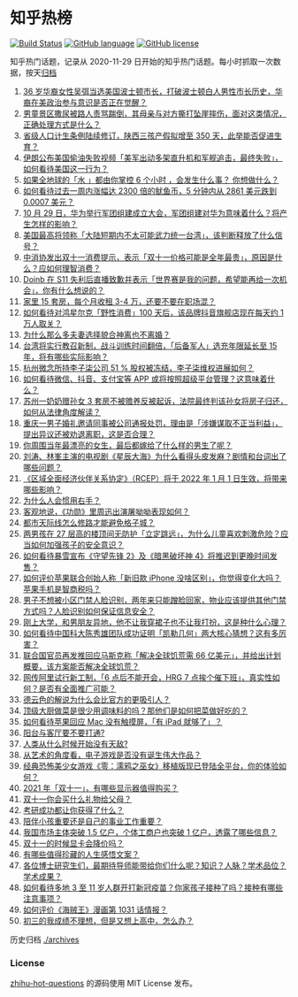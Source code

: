 # 知乎热榜
[![Build Status](https://github.com/ToWeLong/zhihu-hot-questions/workflows/CI/badge.svg)](https://github.com/ToWeLong/zhihu-hot-questions/actions)
[![GitHub language](https://img.shields.io/badge/language-golang-orange.svg)](https://golang.org/)
[![GitHub license](https://img.shields.io/github/license/ToWeLong/zhihu-hot-questions)](https://github.com/ToWeLong/zhihu-hot-questions/blob/main/LICENSE)

知乎热门话题，记录从 2020-11-29 日开始的知乎热门话题。每小时抓取一次数据，按天[归档](./archives)

<!-- BEGIN -->

1. [36 岁华裔女性吴弭当选美国波士顿市长，打破波士顿白人男性市长历史，华裔在美政治参与意识是否正在觉醒？](https://www.zhihu.com/question/496384286)
1. [男童景区撒尿被路人责骂踹倒，其母亲与对方撕打坠崖摔伤，面对这类情况，正确处理方式是什么？](https://www.zhihu.com/question/496305111)
1. [省级人口计生条例陆续修订，陕西三孩产假拟增至 350 天，此举能否促进生育？](https://www.zhihu.com/question/495357941)
1. [伊朗公布美国偷油失败视频「美军出动多架直升机和军舰追击，最终失败」，如何看待美国这一行为？](https://www.zhihu.com/question/496533481)
1. [如果全地球的「水 」都由你掌控 6 个小时 ，会发生什么事？ 你想做什么？](https://www.zhihu.com/question/491932090)
1. [如何看待过去一周内涨幅达 2300 倍的鱿鱼币，5 分钟内从 2861 美元跌到 0.0007 美元？](https://www.zhihu.com/question/496329978)
1. [10 月 29 日，华为举行军团组建成立大会，军团组建对华为意味着什么？将产生怎样的影响？](https://www.zhihu.com/question/496518080)
1. [美国最高将领称「大陆短期内不太可能武力统一台湾」，该判断释放了什么信号？](https://www.zhihu.com/question/496569944)
1. [中消协发出双十一消费提示，表示「双十一价格可能是全年最贵」，原因是什么？应如何理智消费？](https://www.zhihu.com/question/496515704)
1. [Doinb 在 S11 失利后直播致歉并表示「世界赛是我的问题，希望能再给一次机会」，你有什么想说的？](https://www.zhihu.com/question/496372522)
1. [家里 15 套房，每个月收租 3-4 万，还要不要在职场混？](https://www.zhihu.com/question/496075241)
1. [如何看待对鸿星尔克「野性消费」100 天后，该品牌抖音旗舰店现在每天约 1 万人取关？](https://www.zhihu.com/question/495841485)
1. [为什么那么多夫妻选择貌合神离也不离婚？](https://www.zhihu.com/question/480287058)
1. [台湾将实行教召新制，战斗训练时间翻倍，「后备军人」选充年限延长至 15 年，将有哪些实际影响？](https://www.zhihu.com/question/496441832)
1. [杭州微念所持李子柒公司 51 % 股权被冻结，李子柒维权进展如何？](https://www.zhihu.com/question/496285966)
1. [如何看待微信、抖音、支付宝等 APP 或将按照超级平台管理？这意味着什么？](https://www.zhihu.com/question/495365403)
1. [苏州一奶奶赠孙女 3 套房不被赡养反被起诉，法院最终判该孙女将房子归还，如何从法律角度解读？](https://www.zhihu.com/question/496474368)
1. [重庆一男子婚礼邀请同事被公司通报处罚，理由是「涉嫌谋取不正当利益」，提出异议还被劝退离职，这是否合理？](https://www.zhihu.com/question/496039003)
1. [你周围当年最漂亮的女生，最后都嫁给了什么样的男生了呢？](https://www.zhihu.com/question/268447668)
1. [刘涛、林峯主演的电视剧《星辰大海》为什么看得头皮发麻？剧情和台词出了哪些问题？](https://www.zhihu.com/question/495170616)
1. [《区域全面经济伙伴关系协定》（RCEP）将于 2022 年 1 月 1 日生效，将带来哪些影响？](https://www.zhihu.com/question/496437407)
1. [为什么人会惯用右手？](https://www.zhihu.com/question/362401431)
1. [客观地说，《功勋》里周迅出演屠呦呦表现如何？](https://www.zhihu.com/question/492808933)
1. [都市天际线怎么修路才能避免格子城？](https://www.zhihu.com/question/437568066)
1. [两男孩在 27 层高的楼顶间无防护「立定跳远」，为什么儿童喜欢刺激危险？应当如何加强孩子的安全意识？](https://www.zhihu.com/question/495892222)
1. [如何看待暴雪宣布《守望先锋 2》及《暗黑破坏神 4》将推迟到更晚时间发售？](https://www.zhihu.com/question/496298147)
1. [如何评价苹果联合创始人称「新旧款 iPhone 没啥区别」，你觉得变化大吗？苹果手机是智商税吗？](https://www.zhihu.com/question/495647507)
1. [男子不想被小区门禁人脸识别，两年来只能蹭脸回家，物业应该提供其他门禁方式吗？人脸识别如何保证信息安全？](https://www.zhihu.com/question/495961970)
1. [刚上大学，和男朋友异地，他不让我穿裙子也不让我打扮，这是种什么心理？](https://www.zhihu.com/question/494679304)
1. [如何看待中国科大陈秀雄团队成功证明「凯勒几何」两大核心猜想？这有多厉害？](https://www.zhihu.com/question/496059044)
1. [联合国官员再发推回应马斯克称「解决全球饥荒需 66 亿美元」，并给出计划概要，该方案能否解决全球饥荒？](https://www.zhihu.com/question/496591720)
1. [网传阿里试行新工制，「6 点后不能开会，HRG 7 点挨个催下班」，真实性如何？是否有全面推广可能？](https://www.zhihu.com/question/496513938)
1. [德云色的解说为什么会比官方的更吸引人？](https://www.zhihu.com/question/358477715)
1. [顶级大厨做菜是很少用调味料的吗？那他们是如何把菜做好吃的？](https://www.zhihu.com/question/495410003)
1. [如何看待苹果回应 Mac 没有触摸屏，「有 iPad 就够了」？](https://www.zhihu.com/question/496046967)
1. [阳台与客厅要不要打通?](https://www.zhihu.com/question/51084184)
1. [人类从什么时候开始没有天敌?](https://www.zhihu.com/question/495173243)
1. [从艺术的角度看，电子游戏是否没有诞生伟大作品？](https://www.zhihu.com/question/495856750)
1. [经典恐怖美少女游戏《零：濡鸦之巫女》移植版现已登陆全平台，你的体验如何？](https://www.zhihu.com/question/494840998)
1. [2021 年「双十一」，有哪些显示器值得购买？](https://www.zhihu.com/question/490023199)
1. [双十一你会买什么礼物给父母？](https://www.zhihu.com/question/491777617)
1. [考研成功都让你获得了什么？](https://www.zhihu.com/question/496046940)
1. [陪伴小孩重要还是自己的事业工作重要？](https://www.zhihu.com/question/495777025)
1. [我国市场主体突破 1.5 亿户，个体工商户也突破 1 亿户，透露了哪些信息？](https://www.zhihu.com/question/496362241)
1. [双十一的时候显卡会降价吗？](https://www.zhihu.com/question/478867226)
1. [有哪些值得珍藏的人生感悟文案？](https://www.zhihu.com/question/483729778)
1. [各位博士研究生们，最期待导师能带给你们什么呢？知识？人脉？学术品位？学术成果？](https://www.zhihu.com/question/495267273)
1. [如何看待多地 3 至 11 岁人群开打新冠疫苗？你家孩子接种了吗？接种有哪些注意事项？](https://www.zhihu.com/question/494741936)
1. [如何评价《海贼王》漫画第 1031 话情报？](https://www.zhihu.com/question/495775483)
1. [初三的我成绩不理想，但是又想上高中，怎么办？](https://www.zhihu.com/question/496315232)

<!-- END -->

历史归档 [./archives](./archives)


### License
[zhihu-hot-questions](https://github.com/towelong/zhihu-hot-questions) 的源码使用 MIT License 发布。